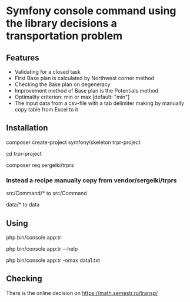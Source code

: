 # Symfony console command using the library decisions a transportation problem

## Features

- Validating for a closed task
- First Base plan is calculated by Northwest corner method
- Checking the Base plan on degeneracy  
- Improvement method of Base plan is the Potentials method
- Optimality criterion: min or max [default: "min"]
- The input data from a csv-file with a tab delimiter making by manually copy table from Excel to it

## Installation

composer create-project symfony/skeleton trpr-project

cd trpr-project

composer req sergeiki/trprs

### Instead a recipe manually copy from vendor/sergeiki/trprs

src/Command/* to src/Command

data/* to data

## Using

php bin/console app:tr

php bin/console app:tr --help

php bin/console app:tr -omax data1.txt

## Checking

There is the online decision on https://math.semestr.ru/transp/
